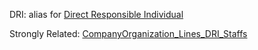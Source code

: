 DRI: alias for 
[Direct Responsible Individual](https://www.google.co.jp/search?client=safari&rls=en&q=Direct+Responsible+Individual&ie=UTF-8&oe=UTF-8&gfe_rd=cr&ei=hXdNVtzMJ-GN8QevzYPgAQ)

Strongly Related:
[CompanyOrganization_Lines_DRI_Staffs](https://github.com/toukubo/new_os/blob/master/INBOX/CompanyOrganization_Lines_DRI_Staffs.ja.md)
